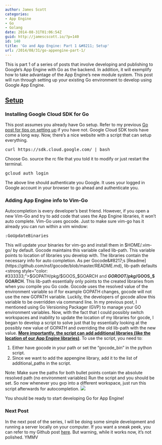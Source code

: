 ```yaml
---
author: James Scott
categories:
- App Engine
- Go
- Golang
date: 2014-08-31T01:06:54Z
guid: http://jamescscott.io/?p=140
id: 140
title: 'Go and App Engine: Part 1 &#8211; Setup'
url: /2014/08/31/go-appengine-part-1/
---
```


This is part 1 of a series of posts that involve developing and publishing to Google&#8217;s App Engine with Go as the backend. In addition, it will exemplify how to take advantage of the App Engine&#8217;s new module system. This post will run through setting up your existing Go environment to develop using Google App Engine.

## <span style="text-decoration: underline;">Setup</span>

### Installing Google Cloud SDK for Go

This post assumes you already have Go setup. Refer to my previous [Go post for tips on setting up](https://jamescscott.io/2014/07/30/go-setup/ "My Go Setup") if you have not. Google Cloud SDK tools have come a long way. Now, there&#8217;s a nice website with a script that can setup everything.

<pre class="EnlighterJSRAW" data-enlighter-language="null">curl https://sdk.cloud.google.com/ | bash</pre>

Choose Go. source the rc file that you told it to modify or just restart the terminal.

<pre class="EnlighterJSRAW" data-enlighter-language="null">gcloud auth login</pre>

The above line should authenticate you Google. It uses your logged in Google account in your browser to go ahead and authenticate you.

### Adding App Engine info to Vim-Go

Autocompletion is every developer&#8217;s best friend. However, if you open a new Vim-Go and try to add code that uses the App Engine libraries, it won&#8217;t auto complete. Vim-Go uses gocode. Just to make sure vim-go has it already you can run within a vim window:

<pre class="EnlighterJSRAW" data-enlighter-language="no-highlight">:GoUpdateBinaries</pre>

This will update your binaries for vim-go and install them in $HOME/.vim-go/ by default. Gocode maintains this variable called lib-path. This variable points to location of libraries you develop with. The libraries contain the necessary info for auto completion. As per Gocode&#8217;s [Readme](https://github.com/nsf/gocode/blob/master/README.md), lib-path defaults <strong style="color: #333333;">$GOPATH/pkg/$GOOS_$GOARCH</strong><span style="color: #333333;"> and </span><strong style="color: #333333;">$GOROOT/pkg/$GOOS_$GOARCH</strong>. This lib-path essentially only points to the created libraries from when you compile you Go code. Gocode uses the resolved value of the environment variable so if for example GOPATH changes, gocode will not use the new GOPATH variable. Luckily, the developers of gocode allow this variable to be overridden via command line. In my previous post, I mentioned using Go Versioning Packager (GVP) to manage your GO environment variables. Now, with the fact that I could possibly switch workspaces and inability to update the location of my libraries for gocde, I began to develop a script to solve just that by essentially looking at the possibly new value of GOPATH and overriding the old lib-path with the new value. <span style="text-decoration: underline;"><strong>More importantly, the <a href="https://github.com/jcscottiii/gocode_gvp_helper">script</a> can add additional libraries (like the location of our App Engine libraries)</strong></span>. To use the script, you need to:

  1. Either have gocode in your path or set the &#8220;gocode_bin&#8221; in the python script.
  2. Since we want to add the appengine library, add it to the list of additional_paths in the script.

Note: Make sure the paths for both bullet points contain the absolute resolved path (no environment variables) Run the script and you should be set. So now whenever you gvp into a different workspace, just run this script afterwards for autocompletion. ![](https://jamescscott.io/wp-content/uploads/2014/09/223.png)

You should be ready to start developing Go for App Engine!

### Next Post

In the next post of the series, I will be doing some simple development and running a server locally on your computer. If you want a sneak peek, you can refer to my Github post [here](https://github.com/jcscottiii/testgaeapp). But warning, while it works now, it&#8217;s not polished. YMMV